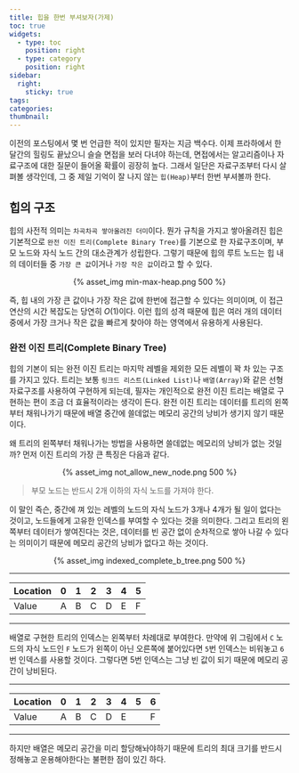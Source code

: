 ```yaml
---
title: 힙을 한번 부셔보자(가제)
toc: true
widgets:
  - type: toc
    position: right
  - type: category
    position: right
sidebar:
  right:
    sticky: true
tags:
categories:
thumbnail:
---
```


이전의 포스팅에서 몇 번 언급한 적이 있지만 필자는 지금 백수다. 이제 프라하에서 한 달간의 힐링도 끝났으니 슬슬 면접을 보러 다녀야 하는데, 면접에서는 알고리즘이나 자료구조에 대한 질문이 들어올 확률이 굉장히 높다. 그래서 일단은 자료구조부터 다시 살펴볼 생각인데, 그 중 제일 기억이 잘 나지 않는 `힙(Heap)`부터 한번 부셔볼까 한다.

<!-- more -->

## 힙의 구조
힙의 사전적 의미는 `차곡차곡 쌓아올려진 더미`이다. 뭔가 규칙을 가지고 쌓아올려진 
힙은 기본적으로 `완전 이진 트리(Complete Binary Tree)`를 기본으로 한 자료구조이며, 부모 노드와 자식 노드 간의 대소관계가 성립한다. 그렇기 때문에 힙의 루트 노드는 힙 내의 데이터들 중 `가장 큰 값`이거나 `가장 작은 값`이라고 할 수 있다.

<center>
  {% asset_img min-max-heap.png 500 %}
  <br>
</center>

즉, 힙 내의 가장 큰 값이나 가장 작은 값에 한번에 접근할 수 있다는 의미이며, 이 접근 연산의 시간 복잡도는 당연히 $O(1)$이다. 이런 힙의 성격 때문에 힙은 여러 개의 데이터 중에서 가장 크거나 작은 값을 빠르게 찾아야 하는 영역에서 유용하게 사용된다.

### 완전 이진 트리(Complete Binary Tree)
힙의 기본이 되는 완전 이진 트리는 마지막 레벨을 제외한 모든 레벨이 꽉 차 있는 구조를 가지고 있다. 트리는 보통 `링크드 리스트(Linked List)`나 `배열(Array)`와 같은 선형 자료구조를 사용하여 구현하게 되는데, 필자는 개인적으로 완전 이진 트리는 배열로 구현하는 편이 조금 더 효율적이라는 생각이 든다. 완전 이진 트리는 데이터를 트리의 왼쪽부터 채워나가기 때문에 배열 중간에 쓸데없는 메모리 공간의 낭비가 생기지 않기 때문이다.

왜 트리의 왼쪽부터 채워나가는 방법을 사용하면 쓸데없는 메모리의 낭비가 없는 것일까? 먼저 이진 트리의 가장 큰 특징은 다음과 같다.

<center>
  {% asset_img not_allow_new_node.png 500 %}
  <br>
</center>

> 부모 노드는 반드시 2개 이하의 자식 노드를 가져야 한다.

이 말인 즉슨, 중간에 껴 있는 레벨의 노드의 자식 노드가 3개나 4개가 될 일이 없다는 것이고, 노드들에게 고유한 인덱스를 부여할 수 있다는 것을 의미한다. 그리고 트리의 왼쪽부터 데이터가 쌓여진다는 것은, 데이터를 빈 공간 없이 순차적으로 쌓아 나갈 수 있다는 의미이기 때문에 메모리 공간의 낭비가 없다고 하는 것이다.

<center>
  {% asset_img indexed_complete_b_tree.png 500 %}
</center>

***
| Location | 0 | 1 | 2 | 3 | 4 | 5 |
|----------|---|---|---|---|---|---|
| Value    | A | B | C | D | E | F |
***

배열로 구현한 트리의 인덱스는 왼쪽부터 차례대로 부여한다. 만약에 위 그림에서 `C` 노드의 자식 노드인 `F` 노드가 왼쪽이 아닌 오른쪽에 붙어있다면 `5`번 인덱스는 비워놓고 `6`번 인덱스를 사용할 것이다. 그렇다면 5번 인덱스는 그냥 빈 값이 되기 때문에 메모리 공간이 낭비된다.

***
| Location | 0 | 1 | 2 | 3 | 4 | 5 | 6 |
|----------|---|---|---|---|---|---|---|
| Value    | A | B | C | D | E |   | F |
***

하지만 배열은 메모리 공간을 미리 할당해놔야하기 때문에 트리의 최대 크기를 반드시 정해놓고 운용해야한다는 불편한 점이 있긴 하다.
